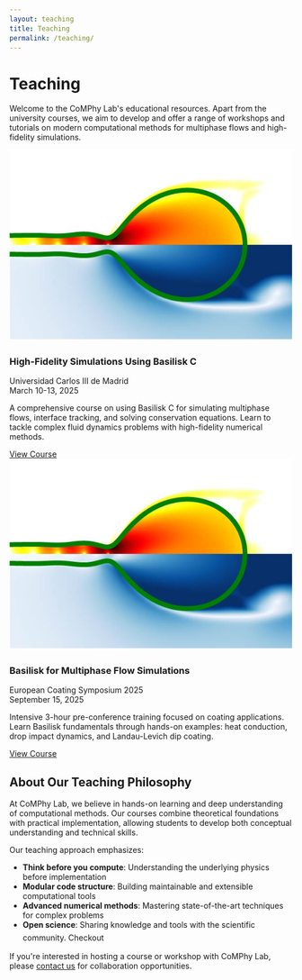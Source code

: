```yaml
---
layout: teaching
title: Teaching
permalink: /teaching/
---
```


# Teaching

Welcome to the CoMPhy Lab's educational resources. Apart from the university courses, we aim to develop and offer a range of workshops and tutorials on modern computational methods for multiphase flows and high-fidelity simulations.

<div class="teaching-grid">
  <div class="course-card">
    <img src="/assets/images/teaching/basilisk-madrid.jpg" alt="Basilisk C Course" loading="lazy">
    <div class="course-card__content">
      <h3 class="course-card__title">High-Fidelity Simulations Using Basilisk C</h3>
      <div class="course-card__meta">
        <i class="fa-solid fa-location-dot"></i> Universidad Carlos III de Madrid
      </div>
      <div class="course-card__meta">
        <i class="fa-solid fa-calendar-days"></i> March 10-13, 2025
      </div>
      <p class="course-card__desc">
        A comprehensive course on using Basilisk C for simulating multiphase flows, interface tracking, and solving conservation equations. Learn to tackle complex fluid dynamics problems with high-fidelity numerical methods.
      </p>
      <a href="/teaching/2025-Basilisk101-Madrid" class="course-card__link">View Course</a>
    </div>
  </div>
  
  <div class="course-card">
    <img src="/assets/images/teaching/basilisk-madrid.jpg" alt="Basilisk for Multiphase Flow Simulations" loading="lazy">
    <div class="course-card__content">
      <h3 class="course-card__title">Basilisk for Multiphase Flow Simulations</h3>
      <div class="course-card__meta">
        <i class="fa-solid fa-location-dot"></i> European Coating Symposium 2025
      </div>
      <div class="course-card__meta">
        <i class="fa-solid fa-calendar-days"></i> September 15, 2025
      </div>
      <p class="course-card__desc">
        Intensive 3-hour pre-conference training focused on coating applications. Learn Basilisk fundamentals through hands-on examples: heat conduction, drop impact dynamics, and Landau-Levich dip coating.
      </p>
      <a href="/teaching/2025-Basilisk101nano-ECS" class="course-card__link">View Course</a>
    </div>
  </div>
</div>

## About Our Teaching Philosophy

At CoMPhy Lab, we believe in hands-on learning and deep understanding of computational methods. Our courses combine theoretical foundations with practical implementation, allowing students to develop both conceptual understanding and technical skills.

Our teaching approach emphasizes:

- **Think before you compute**: Understanding the underlying physics before implementation
- **Modular code structure**: Building maintainable and extensible computational tools
- **Advanced numerical methods**: Mastering state-of-the-art techniques for complex problems
- **Open science**: Sharing knowledge and tools with the scientific community. Checkout <a href="https://github.com/comphy-lab"><i class="fa-brands fa-github" style="font-size: 1.5em; color: black; font-style: normal;"></i></a>

If you're interested in hosting a course or workshop with CoMPhy Lab, please [contact us](/join) for collaboration opportunities. 